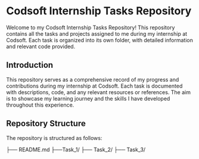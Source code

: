 # Codsoft Internship Tasks Repository

Welcome to my Codsoft Internship Tasks Repository! This repository contains all the tasks and projects assigned to me during my internship at Codsoft. Each task is organized into its own folder, with detailed information and relevant code provided.

## Introduction

This repository serves as a comprehensive record of my progress and contributions during my internship at Codsoft. Each task is documented with descriptions, code, and any relevant resources or references. The aim is to showcase my learning journey and the skills I have developed throughout this experience.

## Repository Structure

The repository is structured as follows:

├── README.md
├──Task_1/
├── Task_2/
├── Task_3/
